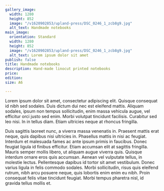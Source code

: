 ```yaml
---
gallery_image:
  width: 1280
  height: 852
  image: "/v1620902853/upland-press/DSC_0246_1_zcb8g9.jpg"
  alt_text: Handmade notebooks
main_image:
  orientation: Standard
  width: 1280
  height: 852
  image: "/v1620902853/upland-press/DSC_0246_1_zcb8g9.jpg"
  alt_text: Lorem ipsum dolor sit amet
publish: false
title: Handmade notebooks
description: Hand-made linocut printed notebooks
price: 
edition: 
size: A6

---
```

Lorem ipsum dolor sit amet, consectetur adipiscing elit. Quisque consequat id nibh sed sodales. Duis dictum dui nec est eleifend mattis. Aliquam sodales, ipsum non tempus sollicitudin, enim massa vehicula augue, vel efficitur orci justo sed enim. Morbi volutpat tincidunt facilisis. Curabitur sed leo nisi. In in tellus diam. Etiam ultricies neque at rhoncus fringilla.

Duis sagittis laoreet nunc, a viverra massa venenatis in. Praesent mattis erat neque, quis dapibus nisi ultricies in. Phasellus mattis in nisi ac feugiat. Interdum et malesuada fames ac ante ipsum primis in faucibus. Donec feugiat ligula id finibus efficitur. Etiam accumsan elit at sagittis fringilla. Mauris semper mollis libero, ut aliquam augue viverra quis. Quisque interdum ornare eros quis accumsan. Aenean vel vulputate tellus, in molestie lectus. Pellentesque dapibus id tortor sit amet vestibulum. Donec varius ligula in felis commodo sodales. Morbi sollicitudin, risus quis eleifend rutrum, nibh arcu posuere neque, quis lobortis enim enim eu nibh. Proin consequat felis vitae tincidunt feugiat. Morbi tempus pharetra nisl, id gravida tellus mollis et.